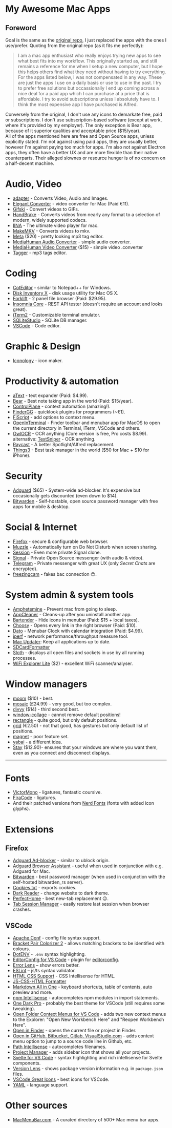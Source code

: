 # My Awesome Mac Apps

## Foreword
Goal is the same as the [original repo](https://github.com/shahrviral/Mac-Setup), I just replaced the apps with the ones I use/prefer.
Quoting from the original repo (as it fits me perfectly):
> I am a mac app enthusiast who really enjoys trying new apps to see what best fits into my workflow. This originally started as, and still remains a reference for me when I setup a new computer, but I hope this helps others find what they need without having to  try everything. For the apps listed below, I was not compensated in any way. These are just the apps I use on a daily basis or use to use in the past. I try to prefer free solutions but occassionally I end up coming across a nice deal for a paid app which I can purchase at a price that is affordable. I try to avoid subscriptions unless I absolutely have to. I think the most expensive app I have purchased is Alfred.

Conversely from the original, I don't use any icons to demarkate free, paid or subscriptions.
I don't use subscription-based software (except at work, where it's provided by my employer).
The only exception is Bear app, because of it superior qualities and acceptable price ($15/year).<br>
All of the apps mentioned here are free and Open Source apps, unless explicitly stated.
I'm not against using paid apps, they are usually better, however I'm against paying too much for apps.
I'm also not against Electron apps, they often have a better UX and are more flexible than their native counterparts. Their alleged slownes or resource hunger is of no concern on a half-decent machine.


# Audio, Video
- [adapter](https://macroplant.com/adapter) - Converts Video, Audio and Images.
- [Elegant Converter](https://onmyway133.com/elegantconverter/) - video converter for Mac  (Paid €11).
- [Gifski](https://sindresorhus.com/gifski) - Convert videos to GIFs.
- [HandBrake](https://handbrake.fr/) - Converts videos from nearly any format to a selection of modern, widely supported codecs.
- [IINA](https://iina.io/) - The ultimate video player for mac.
- [MakeMKV](http://www.makemkv.com/) - Converts videos to mkv.
- [Meta](https://www.nightbirdsevolve.com/meta/) ($20) - pretty looking mp3 tag editor.
- [MediaHuman Audio Converter](https://www.mediahuman.com/audio-converter/) - simple audio converter.
- [MediaHuman Video Converter](https://www.mediahuman.com/video-converter/) ($15) - simple video .converter
- [Tagger](http://bilalh.github.io/projects/tagger/) - mp3 tags editor.


# Coding
- [CotEditor](https://coteditor.com/) - similar to Notepad++ for Windows.
- [Disk Inventory X](www.derlien.com/) - disk usage utility for Mac OS X.
- [Forklift](https://binarynights.com/) - 2 panel file browser (Paid: $29.95).
- [Insomnia Core](https://insomnia.rest/download/#mac) - REST API tester (doesn't require an account and looks great).
- [iTerm2](https://iterm2.com/) - Customizable terminal emulator.
- [SQLiteStudio](https://sqlitestudio.pl/) - SQLite DB manager.
- [VSCode](https://code.visualstudio.com/) - Code editor.


# Graphic & Design
- [Iconology](https://apps.apple.com/us/app/iconology/id1463452867) - icon maker.


# Productivity & automation
- [aText](https://www.trankynam.com/atext/) - text expander (Paid: $4.99).
- [Bear](https://bear.app/) - Best note taking app in the world (Paid: $15/year).
- [ControlPlane](https://github.com/dustinrue/ControlPlane) - context automation (amazing!).
- [FinderGG](https://findergg.com/) - quicklook plugins for programmers (~€1).
- [FiScript](https://github.com/Mortennn/FiScript) - add options to context menu.
- [OpenInTerminal](https://github.com/Ji4n1ng/OpenInTerminal) - Finder toolbar and menubar app for MacOS to open the current directory in Terminal, iTerm, VSCode and others.
- [OwlOCR](https://owlocr.com/) - OCR anything (Core version is free, Pro costs $8.99).
  alternative: [TextSniper](https://www.textsniper.app/) - OCR anything.
- [Raycast](https://raycast.com/) - A better Spotlight/Alfred replacement.
- [Things3](https://culturedcode.com/things/) - Best task manager in the world ($50 for Mac + $10 for iPhone).

# Security
- [Adguard](https://adguard.com/en/welcome.html) ($65) - System-wide ad-blocker. It's expensive but occasionally gets discounted (even down to $14).
- [Bitwarden](https://bitwarden.com/) - Self-hostable, open source password manager with free apps for mobile & desktop.


# Social & Internet
- [Firefox](https://www.mozilla.org/en-US/firefox/) - secure & configurable web browser.
- [Muzzle](https://muzzleapp.com/) - Automatically turn on Do Not Disturb when screen sharing.
- [Session](https://getsession.org/) - Even more private Signal clone.
- [Signal](https://www.signal.org/) - Private Open Source messenger (with audio & video).
- [Telegram](https://telegram.org/) - Private messenger with great UX (only *Secret Chats* are encrypted).
- [freezingcam](https://www.freezingcam.com/) - fakes bac connection :wink:.


# System admin & system tools
- [Amphetemine](https://apps.apple.com/app/amphetamine/id937984704?mt=12) - Prevent mac from going to sleep.
- [AppCleaner](https://freemacsoft.net/appcleaner/) - Cleans-up after you uninstall another app.
- [Bartender](https://www.macbartender.com) - Hide icons in menubar (Paid: $15 + local taxes).
- [Choosy](https://www.choosyosx.com/) - Opens every link in the right browser (Paid: $10).
- [Dato](https://sindresorhus.com/dato) - Menubar Clock with calendar integration (Paid: $4.99).
- [iperf](https://iperf.fr/iperf-download.php) - network performance/throughput measure tool.
- [Mac Updater](https://www.corecode.io/macupdater): Keep all applications up to date.
- [SDCardFormatter](https://www.sdcard.org/downloads/formatter/index.html)
- [Sloth](https://sveinbjorn.org/sloth) - displays all open files and sockets in use by all running processes.
- [WiFi Explorer Lite](https://apps.apple.com/us/app/wifi-explorer-lite/id1408727408?mt=12) ($2) - excellent WiFi scanner/analyser.



# Window managers
- [moom](https://manytricks.com/moom/) ($10) - best.
- [mosaic](https://www.lightpillar.com/mosaic.html) (£24.99) - very good, but too complex.
- [divvy](https://mizage.com/divvy/) ($14) - third second best.
- [window-collage](https://www.minicreo.com/window-collage/) - cannot remove default positions!
- [rectangle](https://rectangleapp.com/) - quite good, but only default positions.
- [grid](https://macgrid.app/) (€2.50) - not that good, has gestures but only default list of positions.
- [magnet](https://magnet.crowdcafe.com/) - poor feature set.
- [yabai](https://github.com/koekeishiya/yabai) - a different idea.
- [Stay](https://cordlessdog.com/stay/) ($12.90)- ensures that your windows are where you want them, even as you connect and disconnect displays.


---------------------------------------------------------------------------



# Fonts
- [VictorMono](https://rubjo.github.io/victor-mono/) - ligatures, fantastic coursive.
- [FiraCode](https://github.com/tonsky/FiraCode) - ligatures.
- And their patched versions from [Nerd Fonts](https://github.com/ryanoasis/nerd-fonts) (fonts with added icon glyphs).


# Extensions
## Firefox
- [Adguard Ad-blocker](https://addons.mozilla.org/en-GB/firefox/addon/adguard-adblocker/) - similar to ublock origin.
- [Adguard Browser Assistant](https://adguard.com/en/adguard-assistant/overview.html#firefox) - useful when used in conjunction with e.g. Adguard for Mac.
- [Bitwarden](https://addons.mozilla.org/en-GB/firefox/addon/bitwarden-password-manager/) - best password manager (when used in conjunction with the self-hosted bitwarden_rs server).
- [Cookies.txt](https://addons.mozilla.org/en-US/firefox/addon/cookies-txt/) - exports cookies.
- [Dark Reader](https://addons.mozilla.org/en-US/firefox/addon/darkreader/) - change website to dark theme.
- [PerfectHome](https://addons.mozilla.org/en-GB/firefox/addon/perfect-home/) - best new-tab replacement :wink:.
- [Tab Session Manager](https://addons.mozilla.org/en-GB/firefox/addon/tab-session-manager/) - easily restore last session when browser crashes.


## VSCode
- [Apache Conf](https://marketplace.visualstudio.com/items?itemName=mrmlnc.vscode-apache) - config file syntax support.
- [Bracket Pair Colorizer 2](https://marketplace.visualstudio.com/items?itemName=CoenraadS.bracket-pair-colorizer-2) - allows matching brackets to be identified with colours.
- [DotENV](https://marketplace.visualstudio.com/items?itemName=mikestead.dotenv) - `.env` syntax highlighting.
- [EditorConfig for VS Code](https://marketplace.visualstudio.com/items?itemName=EditorConfig.EditorConfig) - plugin for [editorconfig](https://editorconfig.org/).
- [Error Lens](https://marketplace.visualstudio.com/items?itemName=usernamehw.errorlens) – show errors better.
- [ESLint](https://marketplace.visualstudio.com/items?itemName=dbaeumer.vscode-eslint) – js/ts syntax validator.
- [HTML CSS Support](https://marketplace.visualstudio.com/items?itemName=ecmel.vscode-html-css) - CSS Intellisense for HTML.
- [JS-CSS-HTML Formatter](https://marketplace.visualstudio.com/items?itemName=lonefy.vscode-JS-CSS-HTML-formatter)
- [Markdown All in One](https://marketplace.visualstudio.com/items?itemName=yzhang.markdown-all-in-one) - keyboard shortcuts, table of contents, auto preview and more.
- [npm Intellisense](https://marketplace.visualstudio.com/items?itemName=christian-kohler.npm-intellisense) - autocompletes npm modules in import statements.
- [One Dark Pro](https://marketplace.visualstudio.com/items?itemName=zhuangtongfa.Material-theme) - probably the best theme for VSCode (still requires some tweaking).
- [Open Folder Context Menus for VS Code](https://marketplace.visualstudio.com/items?itemName=chrisdias.vscode-opennewinstance) - adds two new context menus to the Explorer: "Open New Workbench Here" and "Reopen Workbench Here".
- [Open in Finder](https://marketplace.visualstudio.com/items?itemName=fabiospampinato.vscode-open-in-finder) - opens the current file or project in Finder.
- [Open in GitHub, Bitbucket, Gitlab, VisualStudio.com](https://marketplace.visualstudio.com/items?itemName=ziyasal.vscode-open-in-github) - adds context menu option to jump to a source code line in Github, etc.
- [Path Intellisense](https://marketplace.visualstudio.com/items?itemName=christian-kohler.path-intellisense) - autocompletes filenames.
- [Project Manager](https://marketplace.visualstudio.com/items?itemName=alefragnani.project-manager) - adds sidebar icon that shows all your projects.
- [Svelte for VS Code](https://marketplace.visualstudio.com/items?itemName=svelte.svelte-vscode) - syntax highlighting and rich intellisense for Svelte components.
- [Version Lens](https://marketplace.visualstudio.com/items?itemName=pflannery.vscode-versionlens) - shows package version information e.g. in `package.json` files.
- [VSCode Great Icons](https://marketplace.visualstudio.com/items?itemName=emmanuelbeziat.vscode-great-icons) - best icons for VSCode.
- [YAML](https://marketplace.visualstudio.com/items?itemName=redhat.vscode-yaml) - language support.



# Other sources
- [MacMenuBar.com](https://macmenubar.com) - A curated directory of 500+ Mac menu bar apps.
